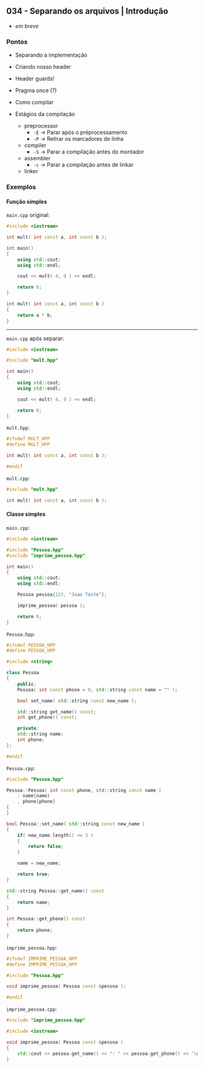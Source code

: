 ## 034 - Separando os arquivos | Introdução

- *em breve*

### Pontos

- Separando a implementação
- Criando nosso header
- Header guards!
- Pragma once (?)
- Como compilar

- Estágios da compilação
  - preprocessor
      - `-E` -> Parar após o préprocessamento
      - `-P` -> Retirar os marcadores de linha
  - compiler
      - `-S` -> Parar a compilação antes do montador
  - assembler
      - `-c` -> Parar a compilação antes de linkar
  - linker

### Exemplos

#### Função simples

`main.cpp` original:

```cpp
#include <iostream>

int mult( int const a, int const b );

int main()
{
    using std::cout;
    using std::endl;

    cout << mult( 4, 9 ) << endl;

    return 0;
}

int mult( int const a, int const b )
{
    return a * b;
}
```

---

`main.cpp` após separar:

```cpp
#include <iostream>

#include "mult.hpp"

int main()
{
    using std::cout;
    using std::endl;

    cout << mult( 4, 9 ) << endl;

    return 0;
}
```

`mult.hpp`:

```cpp
#ifndef MULT_HPP
#define MULT_HPP

int mult( int const a, int const b );

#endif
```

`mult.cpp`:

```cpp
#include "mult.hpp"

int mult( int const a, int const b );
```

#### Classe simples

`main.cpp`:

```cpp
#include <iostream>

#include "Pessoa.hpp"
#include "imprime_pessoa.hpp"

int main()
{
    using std::cout;
    using std::endl;

    Pessoa pessoa{123, "Joao Teste"};

    imprime_pessoa( pessoa );

    return 0;
}
```

`Pessoa.hpp`:

```cpp
#ifndef PESSOA_HPP
#define PESSOA_HPP

#include <string>

class Pessoa
{
    public:
    Pessoa( int const phone = 0, std::string const name = "" );

    bool set_name( std::string const new_name );

    std::string get_name() const;
    int get_phone() const;

    private:
    std::string name;
    int phone;
};

#endif
```

`Pessoa.cpp`:

```cpp
#include "Pessoa.hpp"

Pessoa::Pessoa( int const phone, std::string const name )
    : name{name}
    , phone{phone}
{
}

bool Pessoa::set_name( std::string const new_name )
{
    if( new_name.length() <= 3 )
    {
        return false;
    }

    name = new_name;

    return true;
}

std::string Pessoa::get_name() const
{
    return name;
}

int Pessoa::get_phone() const
{
    return phone;
}
```

`imprime_pessoa.hpp`:

```cpp
#ifndef IMPRIME_PESSOA_HPP
#define IMPRIME_PESSOA_HPP

#include "Pessoa.hpp"

void imprime_pessoa( Pessoa const &pessoa );

#endif
```

`imprime_pessoa.cpp`:

```cpp
#include "imprime_pessoa.hpp"

#include <iostream>

void imprime_pessoa( Pessoa const &pessoa )
{
    std::cout << pessoa.get_name() << ": " << pessoa.get_phone() << '\n';
}
```
